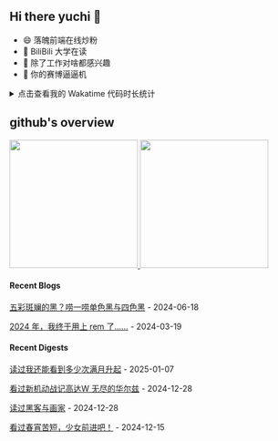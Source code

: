 ## Hi there yuchi 👋 

- 😄 落魄前端在线炒粉
- 🏫 BiliBili 大学在读
- 🤔 除了工作对啥都感兴趣
- 👯 你的赛博逼逼机

<details>
  <summary>
    点击查看我的 Wakatime 代码时长统计
  </summary>
  <div>
    <img src="https://github-readme-stats.vercel.app/api/wakatime?username=yuchiXiong&hide_title=true&layout=compact&langs_count=10" />
  <div>
</details>
    
## github's overview

<a href="https://github.com/yuchiXiong">
  <img height="225" src="https://github-readme-stats.vercel.app/api?username=yuchiXiong&show_icons=true&include_all_commits=true&count_private=true"/>
  <img height="225" src="https://github-readme-stats.vercel.app/api/top-langs/?username=yuchiXiong&hide=python,css,ejs,stylus,racket,scss,slim,html,c,less,shell"/>
</a>

#### Recent Blogs

[五彩斑斓的黑？唠一唠单色黑与四色黑](https://xiongyuchi.com/2024/06/18/wu-cai-ban-lan-de-hei-lao-yi-lao-dan-se-hei-yu-si-se-hei/) - 2024-06-18

[2024 年，我终于用上 rem 了……](https://xiongyuchi.com/2024/03/19/2024-nian-wo-zhong-yu-yong-shang-rem-liao/) - 2024-03-19

#### Recent Digests

[读过我还能看到多少次满月升起](https://book.douban.com/subject/36361860/) - 2025-01-07

[看过新机动战记高达W 无尽的华尔兹](http://movie.douban.com/subject/10472794/) - 2024-12-28

[读过黑客与画家](https://book.douban.com/subject/35889905/) - 2024-12-28

[看过春宵苦短，少女前进吧！](http://movie.douban.com/subject/26935251/) - 2024-12-15
